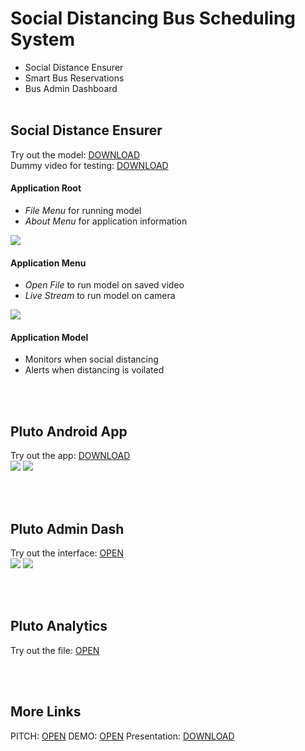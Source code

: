 # Social Distancing Bus Scheduling System
- Social Distance Ensurer
- Smart Bus Reservations
- Bus Admin Dashboard
<br><br>


## Social Distance Ensurer
Try out the model: [DOWNLOAD](https://raw.githubusercontent.com/artisandip7/IBM-Hack/master/dist/SDE.exe)<br>
Dummy video for testing: [DOWNLOAD](https://raw.githubusercontent.com/artisandip7/IBM-Hack/master/lib/demo.mp4)

#### Application Root
- *File Menu* for running model
- *About Menu* for application information

![](https://raw.githubusercontent.com/artisandip7/IBM-Hack/master/lib/main.jpeg)


#### Application Menu
- *Open File* to run model on saved video
- *Live Stream* to run model on camera

![](https://raw.githubusercontent.com/artisandip7/IBM-Hack/master/lib/menu.jpg)


#### Application Model
- Monitors when social distancing
- Alerts when distancing is voilated

<br><br>
## Pluto Android App
Try out the app: [DOWNLOAD](https://raw.githubusercontent.com/artisandip7/IBM-Hack/master/dist/pluto.apk)<br>
![](https://raw.githubusercontent.com/artisandip7/IBM-Hack/master/lib/intro.jpeg)
![](https://raw.githubusercontent.com/artisandip7/IBM-Hack/master/lib/book.jpeg)

<br><br>
## Pluto Admin Dash
Try out the interface: [OPEN](https://ibm-hack.eu-gb.cf.appdomain.cloud)<br>
![](https://raw.githubusercontent.com/artisandip7/IBM-Hack/master/lib/admin.png)
![](https://raw.githubusercontent.com/artisandip7/IBM-Hack/master/lib/clients.png)

<br><br>
## Pluto Analytics
Try out the file: [OPEN](https://github.com/artisandip7/IBM-Hack/blob/master/eda.ipynb)

<br><br>
## More Links
PITCH: [OPEN](https://drive.google.com/file/d/1RO852jnU8uFE5hI0SlgC_984m6QHI_tf/view?usp=sharing)
DEMO: [OPEN](https://drive.google.com/file/d/1ySU1w541StWJ0cNhAzBTEL7THh9YwgkP/view?usp=sharing)
Presentation: [DOWNLOAD](https://raw.githubusercontent.com/artisandip7/IBM-Hack/master/Presentation&#32;for&#32;PLUTO&#32;Social&#32;distancing&#32;Bus&#32;Scheduling&#32;system.pdf)